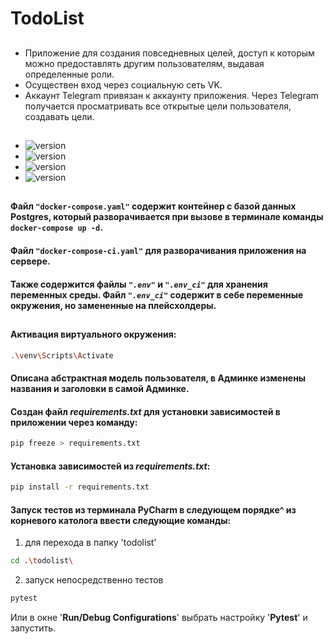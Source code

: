 # TodoList
##
* Приложение для создания повседневных целей, доступ к которым можно предоставлять другим пользователям, выдавая определенные роли. 
* Осуществен вход через социальную сеть VK.
* Аккаунт Telegram привязан к аккаунту приложения. Через Telegram получается просматривать все открытые цели пользователя, создавать цели.
##
* ![version](https://img.shields.io/badge/Python-v_3.10-informational/?style=social&logo=Python)
* ![version](https://img.shields.io/badge/Django-v_4.0.1-informational/?style=social&logo=Django)
* ![version](https://img.shields.io/badge/PostgreSQL-v_14.6_alpine-informational/?style=social&logo=Postgresql)
* ![version](https://img.shields.io/badge/Docker_Desktop-v_4.15.0-informational/?style=social&logo=Docker)
##
#### Файл `"docker-compose.yaml"` содержит контейнер с базой данных Postgres, который разворачивается при вызове в терминале команды `docker-compose up -d`.
#### Файл `"docker-compose-ci.yaml"` для разворачивания приложения на сервере.

#### Также содержится файлы *`".env"`* и *`".env_ci"`* для хранения переменных среды. Файл *`".env_ci"`* содержит в себе переменные окружения, но замененные на плейсхолдеры.
##
#### Активация виртуального окружения:
```sh
.\venv\Scripts\Activate
```

#### Описана абстрактная модель пользователя, в Админке изменены названия и заголовки в самой Админке.
#### Создан файл _requirements.txt_ для установки зависимостей в приложении через команду:
```sh
pip freeze > requirements.txt
```
#### Установка зависимостей из _requirements.txt_:
```sh
pip install -r requirements.txt
```
#### Запуск тестов из терминала PyCharm в следующем порядке^ из корневого католога ввести следующие команды:
1. для перехода в папку 'todolist'
```sh
cd .\todolist\
```
2. запуск непосредственно тестов
```sh
pytest
```
Или в окне '**Run/Debug Configurations**' выбрать настройку '**Pytest**' и запустить.
